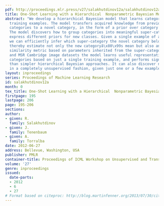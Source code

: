 ```yaml
---
pdf: http://proceedings.mlr.press/v27/salakhutdinov12a/salakhutdinov12a.pdf
title: One-Shot Learning with a Hierarchical  Nonparametric Bayesian Model
abstract: "We develop a hierarchical Bayesian model that learns categories from single
  training examples. The model transfers acquired knowledge from previously learned
  categories to a novel category, in the form of a prior over category means and variances.
  The model discovers how to group categories into meaningful super-categories that
  express different priors for new classes. Given a single example of a novel category,
  we can efficiently infer which super-category the novel category belongs to, and
  thereby estimate not only the new categoryâ\x80\x99s mean but also an appropriate
  similarity metric based on parameters inherited from the super-category. On MNIST
  and MSR Cambridge image datasets the model learns useful representations of novel
  categories based on just a single training example, and performs significantly better
  than simpler hierarchical Bayesian approaches. It can also discover new categories
  in a completely unsupervised fashion, given just one or a few examples."
layout: inproceedings
series: Proceedings of Machine Learning Research
id: salakhutdinov12a
month: 0
tex_title: One-Shot Learning with a Hierarchical  Nonparametric Bayesian Model
firstpage: 195
lastpage: 206
page: 195-206
sections: 
author:
- given: R.
  family: Salakhutdinov
- given: J.
  family: Tenenbaum
- given: A.
  family: Torralba
date: 2012-06-27
address: Bellevue, Washington, USA
publisher: PMLR
container-title: Proceedings of ICML Workshop on Unsupervised and Transfer Learning
volume: '27'
genre: inproceedings
issued:
  date-parts:
  - 2012
  - 6
  - 27
# Format based on citeproc: http://blog.martinfenner.org/2013/07/30/citeproc-yaml-for-bibliographies/
---
```

